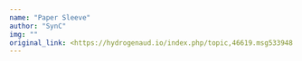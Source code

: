 ```yaml
---
name: "Paper Sleeve"
author: "SynC"
img: ""
original_link: <https://hydrogenaud.io/index.php/topic,46619.msg533948.html#msg533948>
---
```

